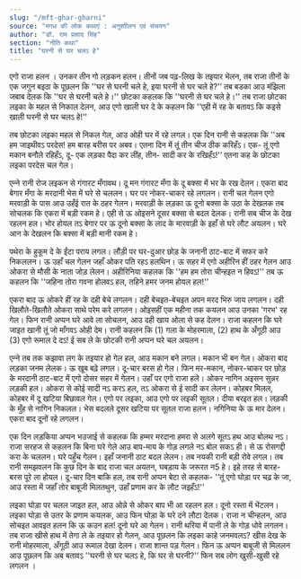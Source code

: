 ```yaml
---
slug: "/mft-ghar-gharni"
source: "मगध की लोक कथाएं : अनुशाीलन एवं संचयन"
author: "डॉ. राम प्रसाद सिंह"
section: "नीति कथा"
title: "घरनी से घर चलऽ हे"
---
```

एगो राजा हलन । उनकर तीन गो लड़कन हलन। तीनों जब पढ़-लिख के तइयार भेलन, तब राजा तीनों के एक जगुन बइठा के पूछलन कि ''घर से घरनी चले हे, इया घरनी से घर चले हे?'’ तब बडका आउ मंझिला जबाब देलक कि ''घर से घरनी चले हे।'' छोटका कहलक कि ''घरनी से घर चले हे।'' तब राजा छोटका लइका के महल से निकाल देलन, आउ एगो खाली घर दे के कहलन कि ''एही में रह के बतावऽ कि कइसे खाली घरनी से घर चलऽ हे!'' 

तब छोटका लइका महल से निकल गेल, आउ ओही घर में रहे लगल। एक दिन रानी से कहलक कि ''अब हम जाइथीवऽ परदेस! हम बारह बरीस पर अबव। एतना दिन में तूं तीन चीज ठीक करिहँऽ। एक- तूं एगो मकान बनौले रहिहँऽ, दू- एक लड़का पैदा कर लींह, तीन- सादी कर के रखिहँऽ!'’ एतना कह के छोटका लइका परदेस चल गेल। 

एन्‍ने रानी रोज लइकन से गंगारट मँगावथ। दू मन गंगारट मँगा के दू बक्सा में भर के रख देलन। एकरा बाद बेगार मँगा के मरदानी भेस में घरे से चललन। घर पर नोकर-चाकर रहे लगलन। रानी चल गेलन एगो मरवाड़ी के पास आउ उहँई रात के ठहर गेलन। मरवाड़ी के लड़का ऊ दूनो बक्सा के उठा के देखलक तब सोचलक कि एकरा में बड़ी रकम हे। एही से ऊ ओइसने दूसर बक्सा से बदल देलक। रानी सब चीज के देख रहलन हल। भोर होयल तऽ बेगार पर ऊ दूनो बक्सा के लाद के मारवाड़ी के इहाँ से घरे लौट अयलन। घरे आन के देखलन कि बक्सा में बड़ी मानी रकम हे। 

पथेरा के हुकूम दे के ईंटा पराय लगल। लौंड़ी पर घर-दुआर छोड़ के जनानी ठाट-बाट में सफर करे निकललन। ऊ उहाँ चल गेलन जहाँ ओकर पति रहऽ हलथिन। ऊ सहर में एगो अहीरिन हीं ठहर गेलन आउ ओकरा से मौसी के नाता जोड़ लेलन। अहीरिनिया कहलक कि ''हम हम तोरा चीन्हइत न हिवऽ!'' तब ऊ कहलन कि ''जहिना तोरा गवना होलवऽ हल, तहिने हमर जनम होयल हल!'’ 

एकरा बाद ऊ ओकरे हीं रह के दही बेचे लगलन। दही बेचइत-बेचइत अपन मरद भिरु जाय लगलन। दही खिलौते-खिलौते ओकरा साथे परेम करे लगलन। ओइसहीं एक महीना तक कयलन आउ उनका 'गरभ' रह गेल। फिन रानी अप्पन घरे आवे ला सोचलन, आउ दही खाय ओला से कह देलन। राजा कहलन कि घरे जाइत खानी तूं जो माँगवऽ ओही देम। रानी कहलन कि (1) गला के मोहरमाला, (2) हाथ के अँगूठी आउ (3) एगो रूमाल दे दऽ! ई सब ले के छोटकी रानी अप्पन घरे चल अयलन। 

एन्‍ने तब तक कझावा लग के तइयार हो गेल हल, आउ मकान बने लगल। मकान भी बन गेल। ओकरा बाद लड़का जनम लेलक। ऊ खूब बढ़े लगल। दू-चार बरस हो गेल। फिन मर-मकान, नोकर-चाकर पर छोड़ के मरदानी ठाट-बाट में एगो दोसर सहर में गेलन। उहाँ पर एगो राजा हले। ओकर नागिन अइसन सुन्नर लड़की हल। ओकरा से कोई सादी नऽ करऽ हल, तऽ ओकरा से ई सादी कर लेलन। कोहबर मिलल, कोहबर में दू खटिया बिछावल गेल। एगो पर लइका, आउ एगो पर लइकी सूतल। दीया बरइत हल। लड़की के मुँह से नागिन निकलल। भेस बदलले दूसर खटिया पर सूतल राजा हलन। नगिनिया के ऊ मार देलन। एकरा बाद दूनों रहे लगलन। 

एक दिन लड़किया अप्पन भउजाई से कहलक कि हम्मर मरदाना हमरा से अलगे सूतऽ हथ आउ बोलथ नऽ। राजा सरहज से कहलन कि बिना घरे गेले आउ बाप-माय के गोड़ लगले नऽ बोल सकऽ ही। से ऊ रोसगद्दी करा के चललन। घरे पहुँच गेलन। इहाँ जनानी ठाट बदल लेलन। तब नयकी रानी बड़ी रोवे लगल। तब रानी समझवलन कि कुछ दिन के बाद राजा चल अयतन, घबड़ाय के जरूरत न5 हे। इहे तरह से बारह-बरस पूरे ला होयल। दू-चार दिन बाकि हल, तब रानी अप्पन बेटा से कहलक- '’तूं एगो घोड़ा पर चढ़ के जा, आउ रस्ता में जहाँ तोर बाबूजी मिलतथुन, उहाँ प्रणाम कर के लौट जइहँऽ!''
 
लइका घोड़ा पर चलल जाइत हल, आउ ओन्ने से ओकर बाप भी आ रहलन हल। दूनो रस्ता में भेंटलन। लइका घोड़ा से उतर के प्रणाम कयलक, आउ फिन घोड़ा के घरे दने लौटा देलक। राजा न चीन्हलन, आउ सोचइत आवइत हलन कि ऊ कउन हल! दूनो घरे आ गेलन। रानी थरिया में पानी ले के गोड़ धोवे लगलन। तब राजा खीसे हाथ में तेगा ले के तइयार हो गेलन, आउ पूछलन कि लइका काहे जनमवलऽ?  खीस देख के रानी मोहरमाला, अँगूठी आउ रूमाल देखा देलन। राजा शान्त पड़ गेलन। फिन ऊ अप्पन बाबूजी से मिललन आउ पूछलन कि अब बतावऽ ''घरनी से घर चलऽ हे, कि घर से घरनी?'’ फिन सब लोग खुसी-खुसी रहे लगलन । 